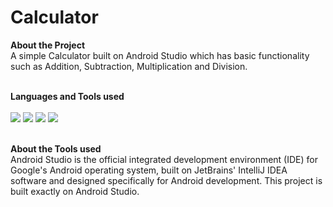 # Calculator

**About the Project**
<br>
    A simple Calculator built on Android Studio which has basic functionality such as Addition, Subtraction, Multiplication and Division.
<br>
<br>

**Languages and Tools used**
<br>
<br>
<img src = "https://img.shields.io/badge/Java-ED8B00?style=for-the-badge&logo=java&logoColor=white" />
<img src = "https://img.shields.io/badge/Android_Studio-3DDC84?style=for-the-badge&logo=android-studio&logoColor=white" />
<img src = "https://img.shields.io/badge/HTML5-E34F26?style=for-the-badge&logo=html5&logoColor=white" />
<img src = "https://img.shields.io/badge/CSS3-1572B6?style=for-the-badge&logo=css3&logoColor=white" />
<br>
<br>

**About the Tools used**
<br>
    Android Studio is the official integrated development environment (IDE) for Google's Android operating system, built on JetBrains' IntelliJ IDEA software and designed specifically for Android development. This project is built exactly on Android Studio.
<br>
<br>
